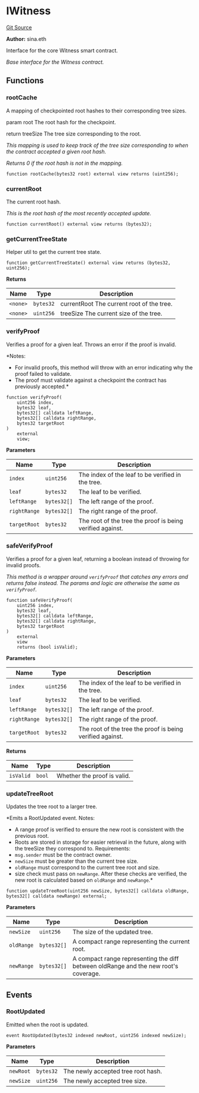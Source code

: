 # IWitness

[Git Source](https://github.com/WitnessCo/contracts-core/blob/d0e59c52c77fcd07cd928f96d5d7befabbd5aef8/src/IWitness.sol)

**Author:** sina.eth

Interface for the core Witness smart contract.

_Base interface for the Witness contract._

## Functions

### rootCache

A mapping of checkpointed root hashes to their corresponding tree sizes.

param root The root hash for the checkpoint.

return treeSize The tree size corresponding to the root.

_This mapping is used to keep track of the tree size corresponding to when the contract accepted a given root hash._

_Returns 0 if the root hash is not in the mapping._

```solidity
function rootCache(bytes32 root) external view returns (uint256);
```

### currentRoot

The current root hash.

_This is the root hash of the most recently accepted update._

```solidity
function currentRoot() external view returns (bytes32);
```

### getCurrentTreeState

Helper util to get the current tree state.

```solidity
function getCurrentTreeState() external view returns (bytes32, uint256);
```

**Returns**

| Name     | Type      | Description                               |
| -------- | --------- | ----------------------------------------- |
| `<none>` | `bytes32` | currentRoot The current root of the tree. |
| `<none>` | `uint256` | treeSize The current size of the tree.    |

### verifyProof

Verifies a proof for a given leaf. Throws an error if the proof is invalid.

\*Notes:

- For invalid proofs, this method will throw with an error indicating why the proof failed to validate.
- The proof must validate against a checkpoint the contract has previously accepted.\*

```solidity
function verifyProof(
    uint256 index,
    bytes32 leaf,
    bytes32[] calldata leftRange,
    bytes32[] calldata rightRange,
    bytes32 targetRoot
)
    external
    view;
```

**Parameters**

| Name         | Type        | Description                                               |
| ------------ | ----------- | --------------------------------------------------------- |
| `index`      | `uint256`   | The index of the leaf to be verified in the tree.         |
| `leaf`       | `bytes32`   | The leaf to be verified.                                  |
| `leftRange`  | `bytes32[]` | The left range of the proof.                              |
| `rightRange` | `bytes32[]` | The right range of the proof.                             |
| `targetRoot` | `bytes32`   | The root of the tree the proof is being verified against. |

### safeVerifyProof

Verifies a proof for a given leaf, returning a boolean instead of throwing for invalid proofs.

_This method is a wrapper around `verifyProof` that catches any errors and returns false instead. The params and logic
are otherwise the same as `verifyProof`._

```solidity
function safeVerifyProof(
    uint256 index,
    bytes32 leaf,
    bytes32[] calldata leftRange,
    bytes32[] calldata rightRange,
    bytes32 targetRoot
)
    external
    view
    returns (bool isValid);
```

**Parameters**

| Name         | Type        | Description                                               |
| ------------ | ----------- | --------------------------------------------------------- |
| `index`      | `uint256`   | The index of the leaf to be verified in the tree.         |
| `leaf`       | `bytes32`   | The leaf to be verified.                                  |
| `leftRange`  | `bytes32[]` | The left range of the proof.                              |
| `rightRange` | `bytes32[]` | The right range of the proof.                             |
| `targetRoot` | `bytes32`   | The root of the tree the proof is being verified against. |

**Returns**

| Name      | Type   | Description                 |
| --------- | ------ | --------------------------- |
| `isValid` | `bool` | Whether the proof is valid. |

### updateTreeRoot

Updates the tree root to a larger tree.

\*Emits a RootUpdated event. Notes:

- A range proof is verified to ensure the new root is consistent with the previous root.
- Roots are stored in storage for easier retrieval in the future, along with the treeSize they correspond to.
  Requirements:
- `msg.sender` must be the contract owner.
- `newSize` must be greater than the current tree size.
- `oldRange` must correspond to the current tree root and size.
- size check must pass on `newRange`. After these checks are verified, the new root is calculated based on `oldRange`
  and `newRange`.\*

```solidity
function updateTreeRoot(uint256 newSize, bytes32[] calldata oldRange, bytes32[] calldata newRange) external;
```

**Parameters**

| Name       | Type        | Description                                                                         |
| ---------- | ----------- | ----------------------------------------------------------------------------------- |
| `newSize`  | `uint256`   | The size of the updated tree.                                                       |
| `oldRange` | `bytes32[]` | A compact range representing the current root.                                      |
| `newRange` | `bytes32[]` | A compact range representing the diff between oldRange and the new root's coverage. |

## Events

### RootUpdated

Emitted when the root is updated.

```solidity
event RootUpdated(bytes32 indexed newRoot, uint256 indexed newSize);
```

**Parameters**

| Name      | Type      | Description                        |
| --------- | --------- | ---------------------------------- |
| `newRoot` | `bytes32` | The newly accepted tree root hash. |
| `newSize` | `uint256` | The newly accepted tree size.      |

